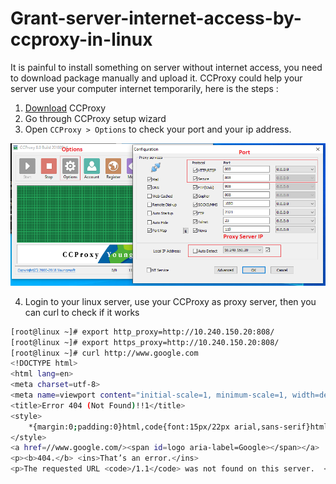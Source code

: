 # Grant-server-internet-access-by-ccproxy-in-linux

It is painful to install something on server without internet access, you need to download package manually and upload it. CCProxy could help your server use your computer internet temporarily, here is the steps :

1. [Download](http://www.youngzsoft.net/ccproxy/proxy-server-download.htm) CCProxy
2. Go through CCProxy setup wizard
3. Open `CCProxy > Options` to check your port and your ip address.

![ccproxy!](ccproxy.PNG "ccproxy")

4. Login to your linux server, use your CCProxy as proxy server, then you can curl to check if it works
```sh
[root@linux ~]# export http_proxy=http://10.240.150.20:808/
[root@linux ~]# export https_proxy=http://10.240.150.20:808/
[root@linux ~]# curl http://www.google.com
<!DOCTYPE html>
<html lang=en>
<meta charset=utf-8>
<meta name=viewport content="initial-scale=1, minimum-scale=1, width=device-width">
<title>Error 404 (Not Found)!!1</title>
<style>
    *{margin:0;padding:0}html,code{font:15px/22px arial,sans-serif}html{background:#fff;color:#222;padding:15px}body{margin:7% auto 0;max-width:390px;min-height:180px;padding:30px 0 15px}* > body{background:url(//www.google.com/images/errors/robot.png) 100% 5px no-repeat;padding-right:205px}p{margin:11px 0 22px;overflow:hidden}ins{color:#777;text-decoration:none}a img{border:0}@media screen and (max-width:772px){body{background:none;margin-top:0;max-width:none;padding-right:0}}#logo{background:url(//www.google.com/images/branding/googlelogo/1x/googlelogo_color_150x54dp.png) no-repeat;margin-left:-5px}@media only screen and (min-resolution:192dpi){#logo{background:url(//www.google.com/images/branding/googlelogo/2x/googlelogo_color_150x54dp.png) no-repeat 0% 0%/100% 100%;-moz-border-image:url(//www.google.com/images/branding/googlelogo/2x/googlelogo_color_150x54dp.png) 0}}@media only screen and (-webkit-min-device-pixel-ratio:2){#logo{background:url(//www.google.com/images/branding/googlelogo/2x/googlelogo_color_150x54dp.png) no-repeat;-webkit-background-size:100% 100%}}#logo{display:inline-block;height:54px;width:150px}
</style>
<a href=//www.google.com/><span id=logo aria-label=Google></span></a>
<p><b>404.</b> <ins>That’s an error.</ins>
<p>The requested URL <code>/1.1</code> was not found on this server.  <ins>That’s all we know.</ins>
```
